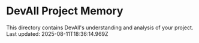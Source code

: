 # DevAll Project Memory

This directory contains DevAll's understanding and analysis of your project.
Last updated: 2025-08-11T18:36:14.969Z
